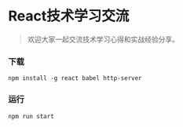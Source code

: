 # React技术学习交流

> 欢迎大家一起交流技术学习心得和实战经验分享。

### 下载
```
npm install -g react babel http-server
```

### 运行
```
npm run start
```
